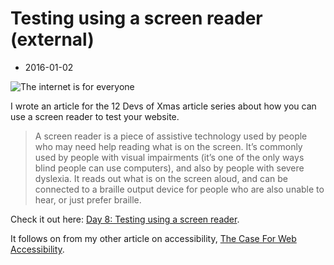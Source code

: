 # Testing using a screen reader (external)
- 2016-01-02

<img alt="The internet is for everyone" src="http://i.imgur.com/ZUBKnS5.jpg" style="display:block; margin: 0 auto">

I wrote an article for the 12 Devs of Xmas article series about how you can use a screen reader to test your website.

> A screen reader is a piece of assistive technology used by people who may need help reading what is on the screen. It’s commonly used by people with visual impairments (it’s one of the only ways blind people can use computers), and also by people with severe dyslexia. It reads out what is on the screen aloud, and can be connected to a braille output device for people who are also unable to hear, or just prefer braille.

Check it out here: [Day 8: Testing using a screen reader](http://12devsofxmas.co.uk/2016/01/day-8-testing-using-a-screen-reader/).

It follows on from my other article on accessibility, [The Case For Web Accessibility](http://macr.ae/article/case-for-accessibility.html).
